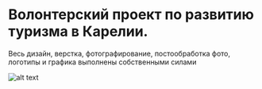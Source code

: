 # Волонтерский проект по развитию туризма в Карелии.

Весь дизайн, верстка, фотографирование, постообработка фото, логотипы и графика выполнены собственными силами

![alt text](IMG_3233.jpg)
